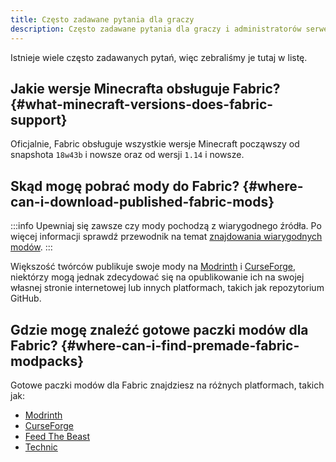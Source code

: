 ```yaml
---
title: Często zadawane pytania dla graczy
description: Często zadawane pytania dla graczy i administratorów serwerów dotyczące Fabric.
---
```


Istnieje wiele często zadawanych pytań, więc zebraliśmy je tutaj w listę.

## Jakie wersje Minecrafta obsługuje Fabric? {#what-minecraft-versions-does-fabric-support}

Oficjalnie, Fabric obsługuje wszystkie wersje Minecraft począwszy od snapshota `18w43b` i nowsze oraz od wersji `1.14` i nowsze.

## Skąd mogę pobrać mody do Fabric? {#where-can-i-download-published-fabric-mods}

:::info
Upewniaj się zawsze czy mody pochodzą z wiarygodnego źródła. Po więcej informacji sprawdź przewodnik na temat [znajdowania wiarygodnych modów](./finding-mods).
:::

Większość twórców publikuje swoje mody na [Modrinth](https://modrinth.com/mods?g=categories:%27fabric%27) i [CurseForge](https://www.curseforge.com/minecraft/search?class=mc-mods\&gameVersionTypeId=4), niektórzy mogą jednak zdecydować się na opublikowanie ich na swojej własnej stronie internetowej lub innych platformach, takich jak repozytorium GitHub.

## Gdzie mogę znaleźć gotowe paczki modów dla Fabric? {#where-can-i-find-premade-fabric-modpacks}

Gotowe paczki modów dla Fabric znajdziesz na różnych platformach, takich jak:

- [Modrinth](https://modrinth.com/modpacks?g=categories:%27fabric%27)
- [CurseForge](https://www.curseforge.com/minecraft/search?class=modpacks\&gameVersionTypeId=4)
- [Feed The Beast](https://www.feed-the-beast.com/ftb-app)
- [Technic](https://www.technicpack.net/modpacks)
